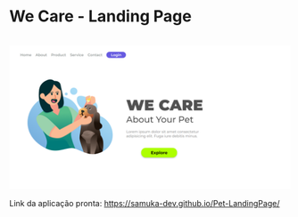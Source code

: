 # We Care - Landing Page
<br>
<img src="https://github.com/samuka-dev/Pet-LandingPage/blob/cd10902f1baa8ccedace24e3f2dbb3f0dc941168/img/desktop.png" />
<imh src="https://github.com/samuka-dev/Pet-LandingPage/blob/master/img/mobile.png?raw=true" />

Link da aplicação pronta: https://samuka-dev.github.io/Pet-LandingPage/
